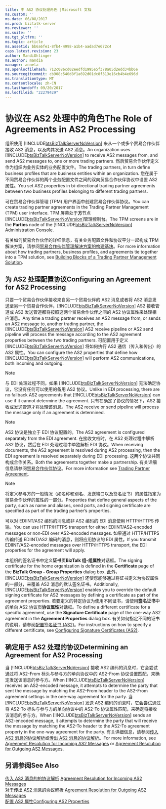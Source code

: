 ```yaml
---
title: 中 AS2 协议处理角色 |Microsoft 文档
ms.custom: ''
ms.date: 06/08/2017
ms.prod: biztalk-server
ms.reviewer: ''
ms.suite: ''
ms.tgt_pltfrm: ''
ms.topic: article
ms.assetid: bb6a6fe1-8fb4-4998-a1b4-aadad7e672c4
caps.latest.revision: 23
author: MandiOhlinger
ms.author: mandia
manager: anneta
ms.openlocfilehash: 712c086cd02eedfd1995e5f378a05d2edd34bb6e
ms.sourcegitcommit: cb908c540d8f1a692d01dc8f313e16cb4b4e696d
ms.translationtype: MT
ms.contentlocale: zh-CN
ms.lasthandoff: 09/20/2017
ms.locfileid: "22279429"
---
```

# <a name="the-role-of-agreements-in-as2-processing"></a><span data-ttu-id="ef57a-102">协议在 AS2 处理中的角色</span><span class="sxs-lookup"><span data-stu-id="ef57a-102">The Role of Agreements in AS2 Processing</span></span>
<span data-ttu-id="ef57a-103">组织使用 [!INCLUDE[btsBizTalkServerNoVersion](../includes/btsbiztalkservernoversion-md.md)] 来从一个或多个贸易合作伙伴接收 AS2 消息，以及向其发送 AS2 消息。</span><span class="sxs-lookup"><span data-stu-id="ef57a-103">An organization uses [!INCLUDE[btsBizTalkServerNoVersion](../includes/btsbiztalkservernoversion-md.md)] to receive AS2 messages from, and send AS2 messages to, one or more trading partners.</span></span> <span data-ttu-id="ef57a-104">然后贸易合作伙伴定义作为组织内业务实体的业务配置文件。</span><span class="sxs-lookup"><span data-stu-id="ef57a-104">The trading partners, in turn define business profiles that are business entities within an organization.</span></span> <span data-ttu-id="ef57a-105">您在属于不同贸易合作伙伴的两个业务配置文件之间的双向贸易合作伙伴协议中设置 AS2 属性。</span><span class="sxs-lookup"><span data-stu-id="ef57a-105">You set AS2 properties in bi-directional trading partner agreements between two business profiles belonging to different trading partners.</span></span>  
  
 <span data-ttu-id="ef57a-106">可在贸易合作伙伴管理 (TPM) 用户界面中创建贸易合作伙伴协议。</span><span class="sxs-lookup"><span data-stu-id="ef57a-106">You can create trading partner agreements in the Trading Partner Management (TPM) user interface.</span></span> <span data-ttu-id="ef57a-107">TPM 屏幕处于**方**节点[!INCLUDE[btsBizTalkServerNoVersion](../includes/btsbiztalkservernoversion-md.md)]管理控制台。</span><span class="sxs-lookup"><span data-stu-id="ef57a-107">The TPM screens are in the **Parties** node of the [!INCLUDE[btsBizTalkServerNoVersion](../includes/btsbiztalkservernoversion-md.md)] Administration Console.</span></span>  
  
 <span data-ttu-id="ef57a-108">有关如何贸易合作伙伴的详细信息，有关业务配置文件和协议平分一起构成 TPM 解决方案，请参阅[贸易合作伙伴管理解决方案的构建基块](../core/building-blocks-of-a-trading-partner-management-solution.md)。</span><span class="sxs-lookup"><span data-stu-id="ef57a-108">For more information about how trading partners, business profiles, and agreements tie together into a TPM solution, see [Building Blocks of a Trading Partner Management Solution](../core/building-blocks-of-a-trading-partner-management-solution.md).</span></span>  
  
## <a name="configuring-an-agreement-for-as2-processing"></a><span data-ttu-id="ef57a-109">为 AS2 处理配置协议</span><span class="sxs-lookup"><span data-stu-id="ef57a-109">Configuring an Agreement for AS2 Processing</span></span>  
 <span data-ttu-id="ef57a-110">只要一个贸易合作伙伴接收来自另一个贸易伙伴的 AS2 消息或者将 AS2 消息发送至另一个贸易合作伙伴，[!INCLUDE[btsBizTalkServerNoVersion](../includes/btsbiztalkservernoversion-md.md)] AS2 接收管道或 AS2 发送管道都将按照这两个贸易合作伙伴之间的 AS2 协议属性来处理相应消息。</span><span class="sxs-lookup"><span data-stu-id="ef57a-110">Any time a trading partner receives an AS2 message from, or sends an AS2 message to, another trading partner, the [!INCLUDE[btsBizTalkServerNoVersion](../includes/btsbiztalkservernoversion-md.md)] AS2 receive pipeline or AS2 send pipeline will process the message according to the AS2 agreement properties between the two trading partners.</span></span> <span data-ttu-id="ef57a-111">可配置用于定义 [!INCLUDE[btsBizTalkServerNoVersion](../includes/btsbiztalkservernoversion-md.md)] 将如何执行 AS2 通信（传入和传出）的 AS2 属性。</span><span class="sxs-lookup"><span data-stu-id="ef57a-111">You can configure the AS2 properties that define how [!INCLUDE[btsBizTalkServerNoVersion](../includes/btsbiztalkservernoversion-md.md)] will perform AS2 communications, both incoming and outgoing.</span></span>  
  
> [!NOTE]
>  <span data-ttu-id="ef57a-112">与 EDI 处理过程不同，如果 [!INCLUDE[btsBizTalkServerNoVersion](../includes/btsbiztalkservernoversion-md.md)] 无法确定协议，它没有任何可以使用的备用 AS2 协议。</span><span class="sxs-lookup"><span data-stu-id="ef57a-112">Unlike in EDI processing, there are no fallback AS2 agreements that [!INCLUDE[btsBizTalkServerNoVersion](../includes/btsbiztalkservernoversion-md.md)] can use if it cannot determine the agreement.</span></span> <span data-ttu-id="ef57a-113">只有在确定了协议的情况下，AS2 接收或发送管道才将处理该消息。</span><span class="sxs-lookup"><span data-stu-id="ef57a-113">The AS2 receive or send pipeline will process the message only if an agreement is determined.</span></span>  
  
> [!NOTE]
>  <span data-ttu-id="ef57a-114">AS2 协议是独立于 EDI 协议配置的。</span><span class="sxs-lookup"><span data-stu-id="ef57a-114">The AS2 agreement is configured separately from the EDI agreement.</span></span> <span data-ttu-id="ef57a-115">在接收文档时，在 AS2 处理过程中解析 AS2 协议，然后在 EDI 处理过程中单独解析 EDI 协议。</span><span class="sxs-lookup"><span data-stu-id="ef57a-115">When receiving documents, the AS2 agreement is resolved during AS2 processing, then the EDI agreement is resolved separately during EDI processing.</span></span> <span data-ttu-id="ef57a-116">这两个协议共同构成合作关系。</span><span class="sxs-lookup"><span data-stu-id="ef57a-116">Both the agreements together make a partnership.</span></span> <span data-ttu-id="ef57a-117">有关详细信息请参阅[贸易合作伙伴协议](../core/trading-partner-agreement.md)。</span><span class="sxs-lookup"><span data-stu-id="ef57a-117">For more information see [Trading Partner Agreement](../core/trading-partner-agreement.md).</span></span>  
  
> [!NOTE]
>  <span data-ttu-id="ef57a-118">将定义参与方的一般情况（如名称和别名、发送端口以及签名证书）的属性指定为贸易合作伙伴的属性的一部分。</span><span class="sxs-lookup"><span data-stu-id="ef57a-118">Properties that define general aspects of the party, such as name and aliases, send ports, and signing certificate are specified as part of the trading partner’s properties.</span></span>  
  
 <span data-ttu-id="ef57a-119">可以对 EDIINT/AS2 编码的消息或非 AS2 编码的 EDI 消息使用 HTTP/HTTPS 传输。</span><span class="sxs-lookup"><span data-stu-id="ef57a-119">You can use HTTP/HTTPS transport for either EDIINT/AS2-encoded messages or non-EDI over AS2-encoded messages.</span></span> <span data-ttu-id="ef57a-120">如果通过 HTTP/HTTPS 传输传送 EDIINT/AS2 编码的消息，则将应用协议的 EDI 属性。</span><span class="sxs-lookup"><span data-stu-id="ef57a-120">If you transmit EDIINT/AS2-encoded messages over HTTP/HTTPS transport, the EDI properties for the agreement will apply.</span></span>  
  
 <span data-ttu-id="ef57a-121">本组织的签名证书中定义**证书**页**BizTalk 组-组属性**对话框。</span><span class="sxs-lookup"><span data-stu-id="ef57a-121">The signing certificate for the home organization is defined in the **Certificate** page of the **BizTalk Group - Group Properties** dialog box.</span></span> <span data-ttu-id="ef57a-122">此外，[!INCLUDE[btsBizTalkServerNoVersion](../includes/btsbiztalkservernoversion-md.md)] 还使您能够通过将证书定义为协议属性的一部分，来覆盖 AS2 消息的默认签名证书。</span><span class="sxs-lookup"><span data-stu-id="ef57a-122">Additionally, [!INCLUDE[btsBizTalkServerNoVersion](../includes/btsbiztalkservernoversion-md.md)] enables you to override the default signing certificate for AS2 messages by defining a certificate as part of the agreement properties.</span></span>  <span data-ttu-id="ef57a-123">若要定义的特定协议为使用不同证书，请使用**签名证书**中的单向 AS2 协议页**协议属性**对话框。</span><span class="sxs-lookup"><span data-stu-id="ef57a-123">To define a different certificate for a specific agreement, use the **Signature Certificate** page of the one-way AS2 agreement in the **Agreement Properties** dialog box.</span></span> <span data-ttu-id="ef57a-124">有关如何指定不同的证书的说明，请参阅[配置签名证书 (AS2)](../core/configuring-signature-certificates-as2.md)。</span><span class="sxs-lookup"><span data-stu-id="ef57a-124">For instructions on how to specify a different certificate, see [Configuring Signature Certificates (AS2)](../core/configuring-signature-certificates-as2.md).</span></span>  
  
## <a name="determining-an-agreement-for-as2-processing"></a><span data-ttu-id="ef57a-125">确定用于 AS2 处理的协议</span><span class="sxs-lookup"><span data-stu-id="ef57a-125">Determining an Agreement for AS2 Processing</span></span>  
 <span data-ttu-id="ef57a-126">当 [!INCLUDE[btsBizTalkServerNoVersion](../includes/btsbiztalkservernoversion-md.md)] 接收 AS2 编码的消息时，它会尝试通过将 AS2-From 标头与参与方的单向协议中的 AS2-From 协议设置匹配，来确定发送该消息的参与方。</span><span class="sxs-lookup"><span data-stu-id="ef57a-126">When [!INCLUDE[btsBizTalkServerNoVersion](../includes/btsbiztalkservernoversion-md.md)] receives an AS2-encoded message, it attempts to determine the party that sent the message by matching the AS2-From header to the AS2-From agreement settings in the one-way agreement for the party.</span></span> <span data-ttu-id="ef57a-127">当 [!INCLUDE[btsBizTalkServerNoVersion](../includes/btsbiztalkservernoversion-md.md)] 发送 AS2 编码的消息时，它会尝试通过将 AS2-To 标头与参与方的单向协议中的 AS2-To 协议属性匹配，来确定将接收该消息的参与方。</span><span class="sxs-lookup"><span data-stu-id="ef57a-127">When [!INCLUDE[btsBizTalkServerNoVersion](../includes/btsbiztalkservernoversion-md.md)] sends an AS2-encoded message, it attempts to determine the party that will receive the message by matching the AS2-To header to the AS2-To agreement property in the one-way agreement for the party.</span></span> <span data-ttu-id="ef57a-128">有关详细信息，请参阅[传入 AS2 消息的协议解析](../core/agreement-resolution-for-incoming-as2-messages.md)或[传出 AS2 消息的协议解析](../core/agreement-resolution-for-outgoing-as2-messages.md)。</span><span class="sxs-lookup"><span data-stu-id="ef57a-128">For more information, see [Agreement Resolution for Incoming AS2 Messages](../core/agreement-resolution-for-incoming-as2-messages.md) or [Agreement Resolution for Outgoing AS2 Messages](../core/agreement-resolution-for-outgoing-as2-messages.md).</span></span>  
  
## <a name="see-also"></a><span data-ttu-id="ef57a-129">另请参阅</span><span class="sxs-lookup"><span data-stu-id="ef57a-129">See Also</span></span>  
 <span data-ttu-id="ef57a-130">[传入 AS2 消息的的协议解析](../core/agreement-resolution-for-incoming-as2-messages.md) </span><span class="sxs-lookup"><span data-stu-id="ef57a-130">[Agreement Resolution for Incoming AS2 Messages](../core/agreement-resolution-for-incoming-as2-messages.md) </span></span>  
 <span data-ttu-id="ef57a-131">[对于传出 AS2 消息的协议解析](../core/agreement-resolution-for-outgoing-as2-messages.md) </span><span class="sxs-lookup"><span data-stu-id="ef57a-131">[Agreement Resolution for Outgoing AS2 Messages](../core/agreement-resolution-for-outgoing-as2-messages.md) </span></span>  
 [<span data-ttu-id="ef57a-132">配置 AS2 属性</span><span class="sxs-lookup"><span data-stu-id="ef57a-132">Configuring AS2 Properties</span></span>](../core/configuring-as2-properties.md)